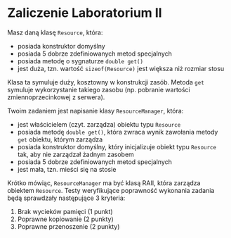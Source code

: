 # Zaliczenie Laboratorium II
Masz daną klasę `Resource`, która:

- posiada konstruktor domyślny
- posiada 5 dobrze zdefiniowanych metod specjalnych
- posiada metodę o sygnaturze `double get()`
- jest duża, tzn. wartość `sizeof(Resource)` jest większa niż rozmiar stosu

Klasa ta symuluje duży, kosztowny w konstrukcji zasób.
Metoda `get` symuluje wykorzystanie takiego zasobu (np. pobranie wartości zmiennoprzecinkowej z serwera).

Twoim zadaniem jest napisanie klasy `ResourceManager`, która:

- jest właścicielem (czyt. zarządza) obiektu typu `Resource`
- posiada metodę `double get()`, która zwraca wynik zawołania metody `get` obiektu, którym zarządza
- posiada konstruktor domyślny, który inicjalizuje obiekt typu `Resource` tak, aby nie zarządzał żadnym zasobem
- posiada 5 dobrze zdefiniowanych metod specjalnych
- jest mała, tzn. mieści się na stosie

Krótko mówiąc, `ResourceManager` ma być klasą RAII, która zarządza obiektem `Resource`.
Testy weryfikujące poprawność wykonania zadania będą sprawdzały następujące 3 kryteria:

1. Brak wycieków pamięci (1 punkt)
2. Poprawne kopiowanie (2 punkty)
3. Poprawne przenoszenie (2 punkty)
